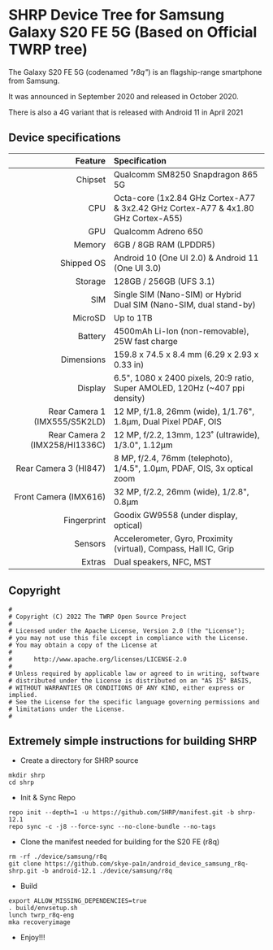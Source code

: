 # SHRP Device Tree for Samsung Galaxy S20 FE 5G (Based on Official TWRP tree)

The Galaxy S20 FE 5G (codenamed _"r8q"_) is an flagship-range smartphone from Samsung.

It was announced in September 2020 and released in October 2020.

There is also a 4G variant that is released with Android 11 in April 2021

## Device specifications

| Feature                        | Specification                                                                             |
| -----------------------------: | :---------------------------------------------------------------------------------------- |
| Chipset                        | Qualcomm SM8250 Snapdragon 865 5G                                                         |
| CPU                            | Octa-core (1x2.84 GHz Cortex-A77 & 3x2.42 GHz Cortex-A77 & 4x1.80 GHz Cortex-A55)         |
| GPU                            | Qualcomm Adreno 650                                                                       |
| Memory                         | 6GB / 8GB RAM (LPDDR5)                                                                    |
| Shipped OS                     | Android 10 (One UI 2.0) & Android 11 (One UI 3.0)                                         |
| Storage                        | 128GB / 256GB (UFS 3.1)                                                                   |
| SIM                            | Single SIM (Nano-SIM) or Hybrid Dual SIM (Nano-SIM, dual stand-by)                        |
| MicroSD                        | Up to 1TB                                                                                 |
| Battery                        | 4500mAh Li-Ion (non-removable), 25W fast charge                                           |
| Dimensions                     | 159.8 x 74.5 x 8.4 mm (6.29 x 2.93 x 0.33 in)                                             |
| Display                        | 6.5", 1080 x 2400 pixels, 20:9 ratio, Super AMOLED, 120Hz (~407 ppi density)              |
| Rear Camera 1 (IMX555/S5K2LD)  | 12 MP, f/1.8, 26mm (wide), 1/1.76", 1.8µm, Dual Pixel PDAF, OIS                           |
| Rear Camera 2 (IMX258/HI1336C) | 12 MP, f/2.2, 13mm, 123˚ (ultrawide), 1/3.0", 1.12µm                                      |
| Rear Camera 3 (HI847)          | 8 MP, f/2.4, 76mm (telephoto), 1/4.5", 1.0µm, PDAF, OIS, 3x optical zoom                  |
| Front Camera (IMX616)          | 32 MP, f/2.2, 26mm (wide), 1/2.8", 0.8µm                                                  |
| Fingerprint                    | Goodix GW9558 (under display, optical)                                                    |
| Sensors                        | Accelerometer, Gyro, Proximity (virtual), Compass, Hall IC, Grip                          |
| Extras                         | Dual speakers, NFC, MST                                                                   |

## Copyright

```
#
# Copyright (C) 2022 The TWRP Open Source Project
#
# Licensed under the Apache License, Version 2.0 (the "License");
# you may not use this file except in compliance with the License.
# You may obtain a copy of the License at
#
#      http://www.apache.org/licenses/LICENSE-2.0
#
# Unless required by applicable law or agreed to in writing, software
# distributed under the License is distributed on an "AS IS" BASIS,
# WITHOUT WARRANTIES OR CONDITIONS OF ANY KIND, either express or implied.
# See the License for the specific language governing permissions and
# limitations under the License.
#
```
## Extremely simple instructions for building SHRP
- Create a directory for SHRP source
```
mkdir shrp
cd shrp
```
- Init & Sync Repo
```
repo init --depth=1 -u https://github.com/SHRP/manifest.git -b shrp-12.1
repo sync -c -j8 --force-sync --no-clone-bundle --no-tags
```
- Clone the manifest needed for building for the S20 FE (r8q)
```
rm -rf ./device/samsung/r8q
git clone https://github.com/skye-pa1n/android_device_samsung_r8q-shrp.git -b android-12.1 ./device/samsung/r8q
```
- Build
```
export ALLOW_MISSING_DEPENDENCIES=true
. build/envsetup.sh
lunch twrp_r8q-eng
mka recoveryimage
```
- Enjoy!!!
